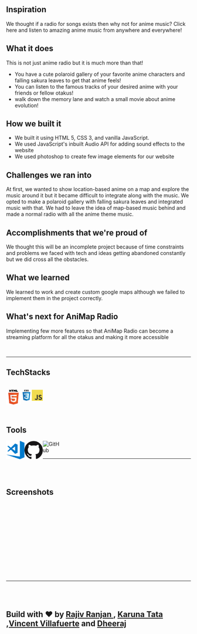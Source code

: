## Inspiration
We thought if a radio for songs exists then why not for anime music? Click here and listen to amazing anime music from anywhere and everywhere!
## What it does
This is not just anime radio but it is much more than that! 
- You have a cute polaroid gallery of your favorite anime characters and falling sakura leaves to get that anime feels!
- You can listen to the famous tracks of your desired anime with your friends or fellow otakus!
- walk down the memory lane and watch a small movie about anime evolution!
## How we built it
-  We built it using HTML 5, CSS 3, and vanilla JavaScript.
-  We used JavaScript's inbuilt Audio API for adding sound effects to the website
-  We used photoshop to create few image elements for our website
## Challenges we ran into
At first, we wanted to show location-based anime on a map and explore the music around it but it became difficult to integrate along with the music. We opted to make a polaroid gallery with falling sakura leaves and integrated music with that. We had to leave the idea of map-based music behind and made a normal radio with all the anime theme music.
## Accomplishments that we're proud of
We thought this will be an incomplete project because of time constraints and problems we faced with tech and ideas getting abandoned constantly but we did cross all the obstacles.
## What we learned
We learned to work and create custom google maps although we failed to implement them in the project correctly. 
## What's next for AniMap Radio
Implementing few more features so that AniMap Radio can become a streaming platform for all the otakus and making it more accessible


<br>
<hr/>

## TechStacks

<br>

<img align="left" alt="HTML5" width="40px" src="https://raw.githubusercontent.com/github/explore/80688e429a7d4ef2fca1e82350fe8e3517d3494d/topics/html/html.png" />
<img align="left" margin-top="10px" alt="CSS3" width="30px" src="https://raw.githubusercontent.com/github/explore/80688e429a7d4ef2fca1e82350fe8e3517d3494d/topics/css/css.png" />
<img align="left" alt="JavaScript" width="30px" src="https://raw.githubusercontent.com/github/explore/80688e429a7d4ef2fca1e82350fe8e3517d3494d/topics/javascript/javascript.png" />
 
 <br>
 <br>
<br><br>

## Tools
<img align="left" alt="Visual Studio Code" width="50px" padding="10px" src="https://raw.githubusercontent.com/github/explore/80688e429a7d4ef2fca1e82350fe8e3517d3494d/topics/visual-studio-code/visual-studio-code.png" />
<img align="left" alt="GitHub" width="50px" src="https://raw.githubusercontent.com/github/explore/78df643247d429f6cc873026c0622819ad797942/topics/github/github.png" />
<img align="left" alt="GitHub" width="50px" src="https://avatars.githubusercontent.com/u/4542585?s=200&v=4" />
<br>
 <br>
 <hr/>
<br><br>
 
## Screenshots

<br>
 <br>

<br><br><br>
 <br>
 
<br><br><br>
 <br>
 <hr/>
<br><br>



## Build with ❤ by <a href ="https://github.com/rajivranjanmars" >Rajiv Ranjan </a> , <a href ="https://github.com/starlightknown" >Karuna Tata </a>,<a href ="https://github.com/vinzvinci" >Vincent Villafuerte</a> and <a href ="https://github.com/D-zero-7" >Dheeraj </a> 
